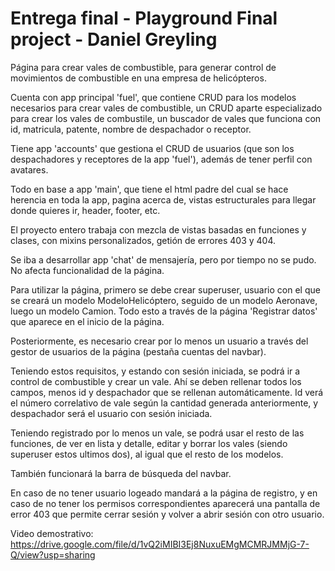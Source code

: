 Entrega final - Playground Final project - Daniel Greyling
============================================

Página para crear vales de combustible, para generar control de movimientos de combustible en una empresa de helicópteros.

Cuenta con app principal 'fuel', que contiene CRUD para los modelos necesarios para crear vales de combustible, un CRUD aparte especializado para crear los vales de combustile, un buscador de vales que funciona con id, matricula, patente, nombre de despachador o receptor.

Tiene app 'accounts' que gestiona el CRUD de usuarios (que son los despachadores y receptores de la app 'fuel'), además de tener perfil con avatares.

Todo en base a app 'main', que tiene el html padre del cual se hace herencia en toda la app, pagina acerca de, vistas estructurales para llegar donde quieres ir, header, footer, etc.

El proyecto entero trabaja con mezcla de vistas basadas en funciones y clases, con mixins personalizados, getión de errores 403 y 404.

Se iba a desarrollar app 'chat' de mensajería, pero por tiempo no se pudo. No afecta funcionalidad de la página.

Para utilizar la página, primero se debe crear superuser, usuario con el que se creará un modelo ModeloHelicóptero, seguido de un modelo Aeronave, luego un modelo Camion. Todo esto a través de la página 'Registrar datos' que aparece en el inicio de la página.

Posteriormente, es necesario crear por lo menos un usuario a través del gestor de usuarios de la página (pestaña cuentas del navbar).

Teniendo estos requisitos, y estando con sesión iniciada, se podrá ir a control de combustible y crear un vale.
Ahí se deben rellenar todos los campos, menos id y despachador que se rellenan automáticamente. Id verá el número correlativo de vale según la cantidad generada anteriormente, y despachador será el usuario con sesión iniciada.

Teniendo registrado por lo menos un vale, se podrá usar el resto de las funciones, de ver en lista y detalle, editar y borrar los vales (siendo superuser estos ultimos dos), al igual que el resto de los modelos.

También funcionará la barra de búsqueda del navbar.

En caso de no tener usuario logeado mandará a la página de registro, y en caso de no tener los permisos correspondientes aparecerá una pantalla de error 403 que permite cerrar sesión y volver a abrir sesión con otro usuario.




Video demostrativo: https://drive.google.com/file/d/1vQ2iMIBI3Ej8NuxuEMgMCMRJMMjG-7-Q/view?usp=sharing